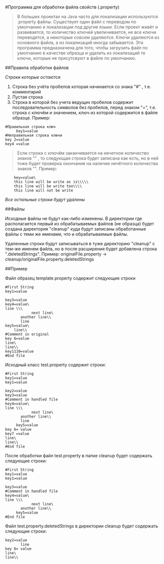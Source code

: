#Программа для обработки файла свойств (.property)

> В больших проектах на Java часто для локализации используются .property файлы. Существует один файл с переводом по умолчанию и локализации под другие языки. Если проект живёт и развивается, то количество ключей увеличивается, не все ключи переводятся, а некоторые совсем удаляются. Ключи удаляются из основного файла, а из локализаций иногда забывается. Эта программа предназначена для того, чтобы загрузить файл по умолчанию в качестве образца и удалить из локализаций те ключи, которые не присутсвуют в файле по умолчанию.

##Правила обработки файлов

*Строки которые остаются*

1. Строка без учёта пробелов которая начинается со знака "#" , т.е. комментарий
1. Пустая строка
1. Строка в которой без учета ведущих пробелов содержит последовательность символов без пробелов, перед знаком "=", т.е. строка с ключём и значением, ключ из которой содержится в файле образце. Пример: 
```
#Правильная строка ключ
     key1=value
#Неправильная строка ключи
key 2=value
key4 =value
```
> Если строка с ключём заканчивается на нечетное количество знаков "\" , то следующая строка будет записана как есть, но в ней тоже будет проверка окончания на наличие нечётного количества знаков "\". 
Пример:

```
    key=value\
    this line will be write as is\\\\\
    this line will be write too\\\\
    this line will not be write
```
*Все остальные строки будут удалены*

##Файлы

Исходные файлы не будут как-либо изменены. В директории где располагается первый из обрабатываемых файлов (не образца) будет создана директория "cleanup" куда будут записаны обработанные файлы с теми же именами, что и обрабатываемые файлы.

Удаленные строки будут записываться в туже директорию "cleanup" с тем-же именем файла, но в после расширения будет добавлена строка ".deletedStrings". 
Пример:
originalFile.property -> cleanup/originalFile.property.deletedStrings


##Пример

Файл образец template.property содержит следующие строки
```
#First String
key1=value

key3=value
key4=value\
line \\\
            next line\
       another line\\
       line
key5=value\
    line\\
#Comment in original
key 6=value
line\
line\\
key1110=value
#End file
```


Исходный класс test.property содержит строки:
```
#First String
key1=value
key1=value

key2=value
key3=value
#Comment in handled file
key4=value\
line \\\
            next line\
       another line\\
       line
     key5=value
key 6= value
key7 =value
line\
line\\
#End file
```
После обработки файл test.property в папке cleanup будет содержать следующие строки:
```
#First String
key1=value
key1=value

key3=value
#Comment in handled file
key4=value\
line \\\
            next line\
       another line\\
     key5=value
#End file
```
Файл test.property.deletedStrings в директории cleanup будет содержать следующие строки:
```
key2=value
       line
key 6= value
line\
line\\
```
